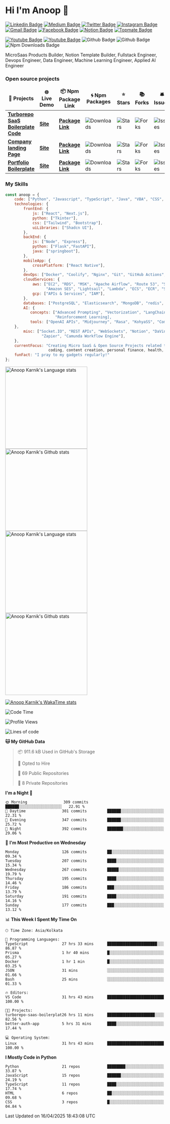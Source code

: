 # Hi I'm Anoop 👋

<div align='left'>
	
[![Linkedin Badge](https://img.shields.io/badge/-anoopkarnik-blue?style=flat&logo=Linkedin&logoColor=white&link=https://www.linkedin.com/in/anoopkarnik/)](https://www.linkedin.com/in/anoopkarnik/)
[![Medium Badge](https://img.shields.io/badge/-@danoopkarnik-000000?style=flat&labelColor=000000&logo=Medium&link=https://medium.com/@danoopkarnik)](https://medium.com/@danoopkarnik)
[![Twitter Badge](https://img.shields.io/badge/-@anoopbayesian-1ca0f1?style=flat&labelColor=1ca0f1&logo=twitter&logoColor=white&link=https://x.com/anoopbayesian)](https://twitter.com/anoopbayesian)
[![Instagram Badge](https://img.shields.io/badge/-@anoopkarnik-purple?style=flat&logo=instagram&logoColor=white&link=https://instagram.com/anoopkarnik/)](https://instagram.com/anoopkarnik)
[![Gmail Badge](https://img.shields.io/badge/-anoopkarnikofficial-c14438?style=flat&logo=Gmail&logoColor=white&link=mailto:anoopkarnikofficial@gmail.com)](mailto:anoopkarnikofficial@gmail.com)
[![Facebook Badge](https://img.shields.io/badge/-facebook-blue?style=flat&logo=Facebook&logoColor=white&link=https://facebook.com/anoop.karnik1)](https://facebook.com/anoop.karnik1)
[![Notion Badge](https://img.shields.io/badge/-@anoopkarnikofficial-white?style=flat&logo=Notion&logoColor=black&link=https://notion.com/@anoopkarnik)](https://notion.com/@anoopkarnik)
[![Topmate Badge](https://img.shields.io/badge/-anoop_karnik-red?style=flat&logo=Topmate&logoColor=black&link=https://topmate.io/anoop_karnik)](https://topmate.io/anoop_karnik)
</div>

<div align='left'>
	
[![Youtube Badge](https://img.shields.io/youtube/channel/subscribers/UC7DOi16CtrSKeYa9fuJhMZQ)](https://youtube.com/@bayesianlabs)
[![Youtube Badge](https://img.shields.io/youtube/channel/views/UC7DOi16CtrSKeYa9fuJhMZQ)](https://youtube.com/@bayesianlabs)
![Github Badge](https://img.shields.io/github/followers/anoopkarnik)
![Github Badge](https://img.shields.io/github/stars/anoopkarnik)
![Npm Downloads Badge](https://img.shields.io/npm-stat/dm/anoopkarnik)
</div>

MicroSaas Products Builder, Notion Template Builder, Fullstack Engineer, Devops Engineer, Data Engineer, Machine Learning Engineer, Applied AI Engineer

<h3 >Open source projects</h3>

<table >
  <thead align="center">
    <tr border: none;>
      <td><b>🔗 Projects</b></td>
      <td><b>🌐 Live Demo</b></td>
      <td><b>📦 Npm Package Link</b></td>
      <td><b>🌀 Npm Packages </b></td>
      <td><b>⭐ Stars</b></td>
      <td><b>📚 Forks</b></td>
      <td><b>🛎 Issues</b></td>
      <td><b>📬 Pull requests</b></td>
    </tr>
  </thead>
  <tbody>
    <tr>
      <td><a href="https://github.com/anoopkarnik/turborepo-saas-boilerplate-code"><b>Turborepo SaaS Boilerplate Code</b></a></td>
      <td><a href="https://boilerplate.bayesian-labs.com"><b>Site</b></a></td>
      <td><a href="https://www.npmjs.com/package/turborepo-saas-boilerplate-code"><b>Package Link</b></a></td>
      <td><img alt="Downloads" src="https://img.shields.io/npm/dw/turborepo-saas-boilerplate-code?style=flat-square&labelColor=343b41"/></td>
      <td><img alt="Stars" src="https://img.shields.io/github/stars/anoopkarnik/turborepo-saas-boilerplate-code?style=flat-square&labelColor=343b41"/></td>
      <td><img alt="Forks" src="https://img.shields.io/github/forks/anoopkarnik/turborepo-saas-boilerplate-code?style=flat-square&labelColor=343b41"/></td>
      <td><img alt="Issues" src="https://img.shields.io/github/issues/anoopkarnik/turborepo-saas-boilerplate-code?style=flat-square&labelColor=343b41"/></td>
      <td><img alt="Pull Requests" src="https://img.shields.io/github/issues-pr/anoopkarnik/turborepo-saas-boilerplate-code?style=flat-square&labelColor=343b41"/></td>
    </tr>
    <tr>
      <td><a href="https://github.com/anoopkarnik/company-landing-page"><b>Company landing Page</b></a></td>
      <td><a href="https://bayesian-labs.com"><b>Site</b></a></td>
      <td><a href="https://www.npmjs.com/package/company-landing-page"><b>Package Link</b></a></td>
      <td><img alt="Downloads" src="https://img.shields.io/npm/dw/company-landing-page?style=flat-square&labelColor=343b41"/></td>
      <td><img alt="Stars" src="https://img.shields.io/github/stars/anoopkarnik/company-landing-page?style=flat-square&labelColor=343b41"/></td>
      <td><img alt="Forks" src="https://img.shields.io/github/forks/anoopkarnik/company-landing-page?style=flat-square&labelColor=343b41"/></td>
      <td><img alt="Issues" src="https://img.shields.io/github/issues/anoopkarnik/company-landing-page?style=flat-square&labelColor=343b41"/></td>
      <td><img alt="Pull Requests" src="https://img.shields.io/github/issues-pr/anoopkarnik/company-landing-page?style=flat-square&labelColor=343b41"/></td>
    </tr>
    <tr>
      <td><a href="https://github.com/anoopkarnik/portfolio-boilerplate"><b>Portfolio Boilerplate</b></a></td>
      <td><a href="https://anoopkarnik.net"><b>Site</b></a></td>
      <td><a href="https://www.npmjs.com/package/portfolio-boilerplate"><b>Package Link</b></a></td>
      <td><img alt="Downloads" src="https://img.shields.io/npm/dw/portfolio-boilerplate?style=flat-square&labelColor=343b41"/></td>
      <td><img alt="Stars" src="https://img.shields.io/github/stars/anoopkarnik/portfolio-boilerplate?style=flat-square&labelColor=343b41"/></td>
      <td><img alt="Forks" src="https://img.shields.io/github/forks/anoopkarnik/portfolio-boilerplate?style=flat-square&labelColor=343b41"/></td>
      <td><img alt="Issues" src="https://img.shields.io/github/issues/anoopkarnik/portfolio-boilerplate?style=flat-square&labelColor=343b41"/></td>
      <td><img alt="Pull Requests" src="https://img.shields.io/github/issues-pr/anoopkarnik/portfolio-boilerplate?style=flat-square&labelColor=343b41"/></td>
    </tr>
  </tbody>
</table>

<h3 align='left'>My Skills</h3>

```javascript
const anoop = {
    code: ["Python", "Javascript", "TypeScript", "Java", "VBA", "CSS", "HTML"],
    technologies: {
        frontEnd: {
            js: ["React", "Next.js"],
            python: ["Tkinter"],
            css: ["Tailwind", "Bootstrap"],
            uiLibraries: ["Shadcn UI"],
        },
        backEnd: {
            js: ["Node", "Express"],
            python: ["Flask","FastAPI"],
            java: ["springboot"],
        },
        mobileApp: {
            crossPlatform: ["React Native"],
        },
        devOps: ["Docker", "Coolify", "Nginx", "Git", "GitHub Actions", "Expo"],
        cloudServices: {
            aws: ["EC2", "RDS", "MSK", "Apache Airflow", "Route 53", "S3", "IAM", "Amazon Workmail", "Cloudfront", "Certificate Manager",
                  "Amazon SES", "Lightsail", "Lambda", "ECS", "ECR", "S3 Glacier", "Sagemaker", "Glue"],
            gcp: ["APIs & Services", "IAM"],
        },
        databases: ["PostgreSQL", "Elasticsearch", "MongoDB", "redis", "Kafka", "Neo4j", "Fhir"],
        AI: {
           concepts: ["Advanced Prompting", "Vectorization", "LangChain", "Finetuning", "Stable Diffusion", "Transformers",
                      "Reinforcement Learning],
           tools: ["OpenAI APIs", "Midjourney", "Rasa", "KohyaSS", "ComfyUI", "Whisper", "DALL-E", "Claude", "Canvas"]
	},
        misc: ["Socket.IO", "REST APIs", "WebSockets", "Notion", "DaVinci Resolve", "Adobe Premier Pro", "Adobe Photoshop", "Pipedream", 
                "Zapier", "Camunda Workflow Engine"],
    },
    currentFocus: "Creating Micro SaaS & Open Source Projects related to automation and gamification using generative AI in the the fields of 
                   coding, content creation, personal finance, health, etc ",
    funFact: "I pray to my gadgets regularly!"
};
```

<!-- Light Mode -->
<div align="left"> 
<a href="https://github.com/anoopkarnik/github-readme-stats#gh-light-mode-only"><img height=259 src="https://github-readme-stats-tau-eight-19.vercel.app/api/top-langs/?username=anoopkarnik&layout=compact&langs_count=12&hide_border=true&role=owner,collaborator&theme=default#gh-light-mode-only" alt="Anoop Karnik's Language stats" /></a><a href="https://github.com/anoopkarnik/github-readme-stats#gh-light-mode-only"><img height=259 src="https://github-readme-stats-tau-eight-19.vercel.app/api?username=anoopkarnik&show_icons=true&line_height=28&hide_border=true&card_width=347&include_all_commits=true&role=owner,collaborator&show=reviews,discussions_answered&rank_icon=percentile&exclude_repo=github-readme-stats&theme=default#gh-light-mode-only" alt="Anoop Karnik's Github stats" /></a>
</div>

<!-- Dark Mode -->
<div align="left"> 
<a href="https://github.com/anoopkearnik/github-readme-stats#gh-dark-mode-only"><img height=259 src="https://github-readme-stats-tau-eight-19.vercel.app/api/top-langs/?username=anoopkarnik&layout=compact&langs_count=12&hide_border=true&role=owner,collaborator&theme=dark&bg_color=000000#gh-dark-mode-only" alt="Anoop Karnik's Language stats" /></a><a href="https://github.com/anoopkarnik/github-readme-stats#gh-dark-mode-only"><img height=259 src="https://github-readme-stats-tau-eight-19.vercel.app/api?username=anoopkarnik&show_icons=true&line_height=28&hide_border=true&card_width=347&include_all_commits=true&role=owner,collaborator&rank_icon=default&exclude_repo=github-readme-stats&theme=dark&bg_color=000000#gh-dark-mode-only" alt="Anoop Karnik's Github stats" /></a>
</div>

[![Anoop Karnik's WakaTime stats](https://github-readme-stats-tau-eight-19.vercel.app/api/wakatime?username=anoopkarnik)](https://github.com/anoopkarnik/github-readme-stats)

<!--START_SECTION:waka-->
![Code Time](http://img.shields.io/badge/Code%20Time-415%20hrs%2020%20mins-blue)

![Profile Views](http://img.shields.io/badge/Profile%20Views-0-blue)

![Lines of code](https://img.shields.io/badge/From%20Hello%20World%20I%27ve%20Written-12.6%20million%20lines%20of%20code-blue)

**🐱 My GitHub Data** 

> 📦 911.6 kB Used in GitHub's Storage 
 > 
> 💼 Opted to Hire
 > 
> 📜 69 Public Repositories 
 > 
> 🔑 8 Private Repositories 
 > 
**I'm a Night 🦉** 

```text
🌞 Morning                309 commits         ██████░░░░░░░░░░░░░░░░░░░   22.91 % 
🌆 Daytime                301 commits         ██████░░░░░░░░░░░░░░░░░░░   22.31 % 
🌃 Evening                347 commits         ██████░░░░░░░░░░░░░░░░░░░   25.72 % 
🌙 Night                  392 commits         ███████░░░░░░░░░░░░░░░░░░   29.06 % 
```
📅 **I'm Most Productive on Wednesday** 

```text
Monday                   126 commits         ██░░░░░░░░░░░░░░░░░░░░░░░   09.34 % 
Tuesday                  207 commits         ████░░░░░░░░░░░░░░░░░░░░░   15.34 % 
Wednesday                267 commits         █████░░░░░░░░░░░░░░░░░░░░   19.79 % 
Thursday                 195 commits         ████░░░░░░░░░░░░░░░░░░░░░   14.46 % 
Friday                   186 commits         ███░░░░░░░░░░░░░░░░░░░░░░   13.79 % 
Saturday                 191 commits         ████░░░░░░░░░░░░░░░░░░░░░   14.16 % 
Sunday                   177 commits         ███░░░░░░░░░░░░░░░░░░░░░░   13.12 % 
```


📊 **This Week I Spent My Time On** 

```text
🕑︎ Time Zone: Asia/Kolkata

💬 Programming Languages: 
TypeScript               27 hrs 33 mins      ██████████████████████░░░   86.87 % 
Prisma                   1 hr 40 mins        █░░░░░░░░░░░░░░░░░░░░░░░░   05.27 % 
Docker                   1 hr 1 min          █░░░░░░░░░░░░░░░░░░░░░░░░   03.25 % 
JSON                     31 mins             ░░░░░░░░░░░░░░░░░░░░░░░░░   01.66 % 
Bash                     25 mins             ░░░░░░░░░░░░░░░░░░░░░░░░░   01.33 % 

🔥 Editors: 
VS Code                  31 hrs 43 mins      █████████████████████████   100.00 % 

🐱‍💻 Projects: 
turborepo-saas-boilerplat26 hrs 11 mins      █████████████████████░░░░   82.56 % 
better-auth-app          5 hrs 31 mins       ████░░░░░░░░░░░░░░░░░░░░░   17.44 % 

💻 Operating System: 
Linux                    31 hrs 43 mins      █████████████████████████   100.00 % 
```

**I Mostly Code in Python** 

```text
Python                   21 repos            ████████░░░░░░░░░░░░░░░░░   33.87 % 
JavaScript               15 repos            ██████░░░░░░░░░░░░░░░░░░░   24.19 % 
TypeScript               11 repos            ████░░░░░░░░░░░░░░░░░░░░░   17.74 % 
HTML                     6 repos             ██░░░░░░░░░░░░░░░░░░░░░░░   09.68 % 
CSS                      3 repos             █░░░░░░░░░░░░░░░░░░░░░░░░   04.84 % 
```




 Last Updated on 16/04/2025 18:43:08 UTC
<!--END_SECTION:waka-->
